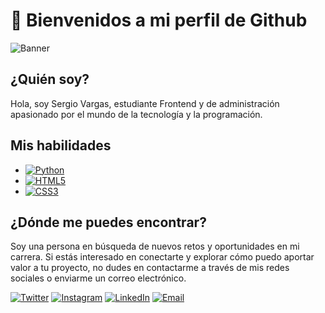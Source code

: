 # 🚀 Bienvenidos a mi perfil de Github

![Banner](https://i.imgur.com/rmoIxTP.jpg)

## ¿Quién soy?

Hola, soy Sergio Vargas, estudiante Frontend y de administración apasionado por el mundo de la tecnología y la programación.

## Mis habilidades

- [![Python](https://img.shields.io/badge/Python-3776AB?style=for-the-badge&logo=python&logoColor=white&labelColor=101010)](https://github.com/savp03?tab=repositories&q=&type=&language=python&sort=)
- [![HTML5](https://img.shields.io/badge/HTML-E44D26?style=for-the-badge&logo=html5&logoColor=white&labelColor=101010)](https://github.com/savp03?tab=repositories&q=&type=&language=html&sort=)
- [![CSS3](https://img.shields.io/badge/CSS3-1572B6?style=for-the-badge&logo=css3&logoColor=white&labelColor=101010)](https://github.com/savp03?tab=repositories&q=&type=&language=html&sort=)

## ¿Dónde me puedes encontrar?

Soy una persona en búsqueda de nuevos retos y oportunidades en mi carrera. Si estás interesado en conectarte y explorar cómo puedo aportar valor a tu proyecto, no dudes en contactarme a través de mis redes sociales o enviarme un correo electrónico.


[![Twitter](https://img.shields.io/badge/Twitter-1DA1F2?style=for-the-badge&logo=twitter&logoColor=white&labelColor=101010)](https://twitter.com/_savp_)
[![Instagram](https://img.shields.io/badge/Instagram-E4405F?style=for-the-badge&logo=instagram&logoColor=white&labelColor=101010)](https://www.instagram.com/servargasand/)
[![LinkedIn](https://img.shields.io/badge/LinkedIn-0077B5?style=for-the-badge&logo=linkedin&logoColor=white&labelColor=101010)](https://www.linkedin.com/in/sergiovperalta)
[![Email](https://img.shields.io/badge/hola@sergioperalta.dev-D14836?style=for-the-badge&logo=gmail&logoColor=white&labelColor=101010)](mailto:hola@sergioperalta.dev)
